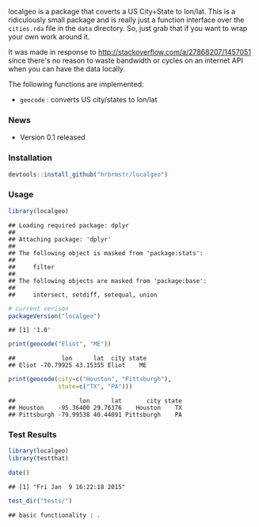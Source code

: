 localgeo is a package that coverts a US City+State to lon/lat. This is a ridiculously small package and is really just a function interface over the `cities.rda` file in the `data` directory. So, just grab that if you want to wrap your own work around it.

It was made in response to <http://stackoverflow.com/a/27868207/1457051> since there's no reason to waste bandwidth or cycles on an internet API when you can have the data locally.

The following functions are implemented:

-   `geocode` : converts US city/states to lon/lat

### News

-   Version 0.1 released

### Installation

``` r
devtools::install_github("hrbrmstr/localgeo")
```

### Usage

``` r
library(localgeo)
```

    ## Loading required package: dplyr
    ## 
    ## Attaching package: 'dplyr'
    ## 
    ## The following object is masked from 'package:stats':
    ## 
    ##     filter
    ## 
    ## The following objects are masked from 'package:base':
    ## 
    ##     intersect, setdiff, setequal, union

``` r
# current verison
packageVersion("localgeo")
```

    ## [1] '1.0'

``` r
print(geocode("Eliot", "ME"))
```

    ##             lon      lat  city state
    ## Eliot -70.79925 43.15355 Eliot    ME

``` r
print(geocode(city=c("Houston", "Pittsburgh"),
              state=c("TX", "PA")))
```

    ##                  lon      lat       city state
    ## Houston    -95.36400 29.76376    Houston    TX
    ## Pittsburgh -79.99538 40.44091 Pittsburgh    PA

### Test Results

``` r
library(localgeo)
library(testthat)

date()
```

    ## [1] "Fri Jan  9 16:22:18 2015"

``` r
test_dir("tests/")
```

    ## basic functionality : .
